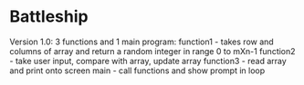 # Battleship

Version 1.0:
  3 functions and 1 main program:
    function1 - takes row and columns of array and return a random integer in range 0 to mXn-1
    function2 - take user input, compare with array, update array
    function3 - read array and print onto screen
    main - call functions and show prompt in loop
